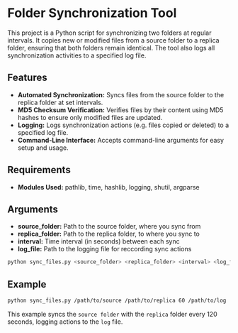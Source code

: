 # Folder Synchronization Tool
This project is a Python script for synchronizing two folders at regular intervals. It copies new or modified files from a source folder to a replica folder, ensuring that both folders remain identical. The tool also logs all synchronization activities to a specified log file.

## Features

- **Automated Synchronization:** Syncs files from the source folder to the replica folder at set intervals.
- **MD5 Checksum Verification:** Verifies files by their content using MD5 hashes to ensure only modified files are updated.
- **Logging:** Logs synchronization actions (e.g. files copied or deleted) to a specified log file.
- **Command-Line Interface:** Accepts command-line arguments for easy setup and usage.

## Requirements

- **Modules Used:** pathlib, time, hashlib, logging, shutil, argparse

## Arguments

- **source_folder:** Path to the source folder, where you sync from
- **replica_folder:** Path to the replica folder, to where you sync to
- **interval:** Time interval (in seconds) between each sync 
- **log_file:** Path to the logging file for reccording sync actions

```bash
python sync_files.py <source_folder> <replica_folder> <interval> <log_file>
```

## Example

```bash
python sync_files.py /path/to/source /path/to/replica 60 /path/to/log
```

This example syncs the `source folder` with the `replica` folder every 120 seconds, logging actions to the `log` file.
